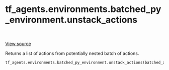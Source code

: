 <div itemscope itemtype="http://developers.google.com/ReferenceObject">
<meta itemprop="name" content="tf_agents.environments.batched_py_environment.unstack_actions" />
<meta itemprop="path" content="Stable" />
</div>

# tf_agents.environments.batched_py_environment.unstack_actions

<table class="tfo-notebook-buttons tfo-api" align="left">
</table>

<a target="_blank" href="https://github.com/tensorflow/agents/tree/master/tf_agents/environments/batched_py_environment.py">View
source</a>

Returns a list of actions from potentially nested batch of actions.

``` python
tf_agents.environments.batched_py_environment.unstack_actions(batched_actions)
```



<!-- Placeholder for "Used in" -->
